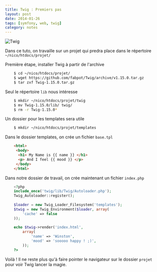 ```yaml
---
title: Twig : Premiers pas
layout: post
date: 2014-01-26
tags: [symfony, web, twig]
category: notes
---
```


![Twig](http://creativeproject.files.wordpress.com/2013/11/twig.jpg?w=580)

Dans ce tuto, on travaille sur un projet qui predra place dans le répertoire `~/nico/htdocs/projet/`

Première étape, installer Twig à partir de l'archive 

~~~bash
    $ cd ~/nico/htdocs/projet/
    $ wget https://github.com/fabpot/Twig/archive/v1.15.0.tar.gz
    $ tar zxf Twig-1.15.0.tar.gz 
~~~

Seul le répertoire `lib` nous intéresse

~~~bash
    $ mkdir ~/nico/htdocs/projet/twig
    $ mv Twig-1.15.0/lib/ twig/
    $ rm -r Twig-1.15.0*
~~~

Un dossier pour les templates sera utile

~~~bash
    $ mkdir ~/nico/htdocs/projet/templates
~~~

Dans le dossier templates, on crée un fichier `base.tpl`

~~~html
    <html>
     <body>
      <h1> My Name is {{ name }} </h1>
      <p> And I feel {{ mood }} </p>
     </body>
    </html>
~~~

Dans notre dossier de travail, on crée maintenant un fichier `index.php`

~~~php
    <?php
    include_once('twig/lib/Twig/Autoloader.php');
    Twig_Autoloader::register();
    
    $loader = new Twig_Loader_Filesystem('templates');
    $twig = new Twig_Environment($loader, array(
        'cache' => false
    ));
    
    echo $twig->render('index.html',
        array(
            'name' => 'Winston',
            'mood' => 'sooooo happy ! ;)',
        ));
    ?>
~~~

Voilà ! Il ne reste plus qu'à faire pointer le navigateur sur le dossier 
`projet` pour voir Twig lancer la magie.





